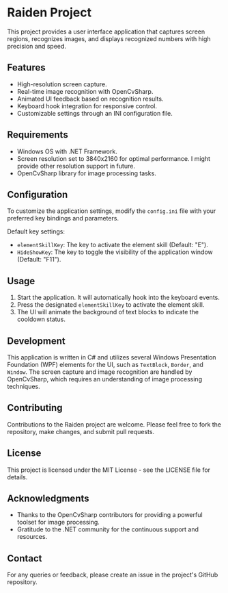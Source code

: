  # Raiden Project

This project provides a user interface application that captures screen regions, recognizes images, and displays recognized numbers with high precision and speed.

## Features

- High-resolution screen capture.
- Real-time image recognition with OpenCvSharp.
- Animated UI feedback based on recognition results.
- Keyboard hook integration for responsive control.
- Customizable settings through an INI configuration file.

## Requirements

- Windows OS with .NET Framework.
- Screen resolution set to 3840x2160 for optimal performance. I might provide other resolution support in future.
- OpenCvSharp library for image processing tasks.

## Configuration

To customize the application settings, modify the `config.ini` file with your preferred key bindings and parameters.

Default key settings:
- `elementSkillKey`: The key to activate the element skill (Default: "E").
- `HideShowKey`: The key to toggle the visibility of the application window (Default: "F11").

## Usage

1. Start the application. It will automatically hook into the keyboard events.
2. Press the designated `elementSkillKey` to activate the element skill.
3. The UI will animate the background of text blocks to indicate the cooldown status.

## Development

This application is written in C# and utilizes several Windows Presentation Foundation (WPF) elements for the UI, such as `TextBlock`, `Border`, and `Window`. The screen capture and image recognition are handled by OpenCvSharp, which requires an understanding of image processing techniques.

## Contributing

Contributions to the Raiden project are welcome. Please feel free to fork the repository, make changes, and submit pull requests.

## License

This project is licensed under the MIT License - see the LICENSE file for details.

## Acknowledgments

- Thanks to the OpenCvSharp contributors for providing a powerful toolset for image processing.
- Gratitude to the .NET community for the continuous support and resources.

## Contact

For any queries or feedback, please create an issue in the project's GitHub repository.



